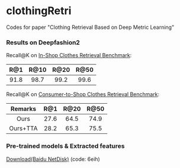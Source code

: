 # clothingRetri
Codes for paper "Clothing Retrieval Based on Deep Metric Learning"

### Results on Deepfashion2
Recall@K on [In-Shop Clothes Retrieval Benchmark](http://mmlab.ie.cuhk.edu.hk/projects/DeepFashion/InShopRetrieval.html):

|  R@1   | R@10  | R@20  | R@50  |
| :----: | :----: |:----: | :----: |
|  91.8  |  98.7 |  99.2  |  99.6 |

Recall@K on [Consumer-to-Shop Clothes Retrieval Benchmark](http://mmlab.ie.cuhk.edu.hk/projects/DeepFashion/Consumer2ShopRetrieval.html):

| Remarks |  R@1   | R@20  | R@50  |
| :----: | :----: |:----: | :----: |
| Ours |  27.6  |  64.5  |  74.9 |
| Ours+TTA|  28.2  |  65.3  |  75.5 |

### Pre-trained models & Extracted features
[Download(Baidu NetDisk)](https://pan.baidu.com/s/1hyWOEIh2Sifomzs8HPxV0g) (code: 6eih)

